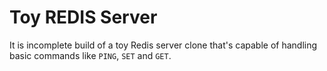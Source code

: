 # Toy REDIS Server

It is incomplete build of a toy Redis server clone that's capable of handling
basic commands like `PING`, `SET` and `GET`.

